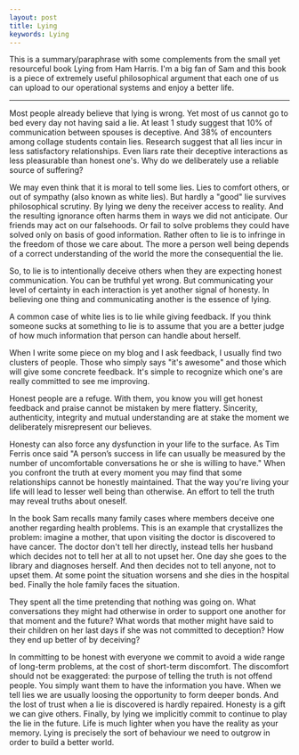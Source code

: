```yaml
---
layout: post
title: Lying
keywords: Lying
---
```



This is a summary/paraphrase with some complements from the small yet
resourceful book Lying from Ham Harris. I'm a big fan of Sam and this
book is a piece of extremely useful philosophical argument that each one
of us can upload to our operational systems and enjoy a better life.

---

Most people already believe that lying is wrong. Yet most of us cannot
go to bed every day not having said a lie. At least 1 study suggest
that 10% of communication between spouses is deceptive. And 38% of
encounters among collage students contain lies. Research suggest that
all lies incur in less satisfactory relationships. Even liars rate their
deceptive interactions as less pleasurable than honest one's. Why do we
deliberately use a reliable source of suffering?


We may even think that it is moral to tell some lies. Lies to comfort
others, or out of sympathy (also known as white lies). But hardly
a "good" lie survives philosophical scrutiny. By lying we deny the
receiver access to reality. And the resulting ignorance often harms them
in ways we did not anticipate. Our friends may act on our falsehoods.
Or fail to solve problems they could have solved only on basis of good
information. Rather often to lie is to infringe in the freedom of
those we care about. The more a person well being depends of a correct
understanding of the world the more the consequential the lie.


So, to lie is to intentionally deceive others when they are expecting
honest communication. You can be truthful yet wrong. But communicating
your level of certainty in each interaction is yet another signal of
honesty. In believing one thing and communicating another is the essence
of lying.

A common case of white lies is to lie while giving feedback. If you
think someone sucks at something to lie is to assume that you are a
better judge of how much information that person can handle about
herself.

When I write some piece on my blog and I ask feedback, I usually find two
clusters of people. Those who simply says "it's awesome" and those
which will give some concrete feedback. It's simple to recognize which
one's are really committed to see me improving.

Honest people are a refuge. With them, you know you will get honest
feedback and praise cannot be mistaken by mere flattery. Sincerity,
authenticity, integrity and mutual understanding are at stake the moment
we deliberately misrepresent our believes.

Honesty can also force any dysfunction in your life to the surface. As
Tim Ferris once said "A person’s success in life can usually be measured
by the number of uncomfortable conversations he or she is willing to
have." When you confront the truth at every moment you may find that
some relationships cannot be honestly maintained. That the way you're
living your life will lead to lesser well being than otherwise. An
effort to tell the truth may reveal truths about oneself.

In the book Sam recalls many family cases where members deceive one
another regarding health problems. This is an example that crystallizes
the problem: imagine a mother, that upon visiting the doctor is
discovered to have cancer. The doctor don't tell her directly, instead
tells her husband which decides not to tell her at all to not upset her.
One day she goes to the library and diagnoses herself. And then decides
not to tell anyone, not to upset them. At some point the situation
worsens and she dies in the hospital bed. Finally the hole family faces
the situation.


They spent all the time pretending that nothing was going on. What
conversations they might had otherwise in order to support one another
for that moment and the future? What words that mother might have
said to their children on her last days if she was not committed to
deception? How they end up better of by deceiving?


In committing to be honest with everyone we commit to avoid a wide
range of long-term problems, at the cost of short-term discomfort. The
discomfort should not be exaggerated: the purpose of telling the truth
is not offend people. You simply want them to have the information you
have. When we tell lies we are usually loosing the opportunity to form
deeper bonds. And the lost of trust when a lie is discovered is hardly repaired. Honesty is a gift we can give others. Finally, by lying
we implicitly commit to continue to play the lie in the future. Life
is much lighter when you have the reality as your memory. Lying is
precisely the sort of behaviour we need to outgrow in order to build a
better world.
